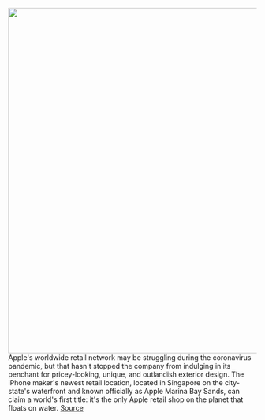 <img src='https://cdn.vox-cdn.com/thumbor/2uB9thrk6F6Q2Tz52qj8I85e7C4=/0x0:5506x3671/1200x800/filters:focal(2313x1396:3193x2276)/cdn.vox-cdn.com/uploads/chorus_image/image/67287961/1228178821.jpg.0.jpg' width='700px' /><br/>
Apple's worldwide retail network may be struggling during the coronavirus pandemic, but that hasn't stopped the company from indulging in its penchant for pricey-looking, unique, and outlandish exterior design. The iPhone maker's newest retail location, located in Singapore on the city-state's waterfront and known officially as Apple Marina Bay Sands, can claim a world's first title: it's the only Apple retail shop on the planet that floats on water.
<a href='https://www.theverge.com/2020/8/24/21399749/apple-store-retail-singapore-floating-design-marina-bay-sands'> Source <a/>